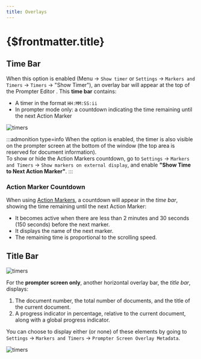 ```yaml
---
title: Overlays
---
```


# {$frontmatter.title}

## Time Bar

When this option is enabled (Menu -> `Show timer` or `Settings` -> `Markers and Timers` -> `Timers` -> "Show Timer"), an overlay bar will appear at the top of the Prompter Editor <Number n=2 />. This **time bar** contains:

- A timer in the format `HH:MM:SS:ii`
- In prompter mode only: a countdown indicating the time remaining until the next Action Marker

![timers](/show-timer.jpg)

:::admonition type=info
When the option is enabled, the timer is also visible on the prompter screen at the bottom of the window (the top area is reserved for document information).  
To show or hide the Action Markers countdown, go to `Settings` -> `Markers and Timers` -> `Show markers on external display`, and enable **"Show Time to Next Action Marker"**.
:::

### Action Marker Countdown

When using [Action Markers](/docs/markers/action-markers), a countdown will appear in the *time bar*, showing the time remaining until the next Action Marker:

- It becomes active when there are less than 2 minutes and 30 seconds (150 seconds) before the next marker.
- It displays the name of the next marker.
- The remaining time is proportional to the scrolling speed.

## Title Bar

![timers](/overlay-title-bar.jpg)

For the **prompter screen only**, another horizontal overlay bar, the *title bar*, displays:

1. The document number, the total number of documents, and the title of the current document.
2. A progress indicator in percentage, relative to the current document, along with a global progress indicator.

You can choose to display either (or none) of these elements by going to `Settings` -> `Markers and Timers` -> `Prompter Screen Overlay Metadata`.

![timers](/overlay-title.jpg)
